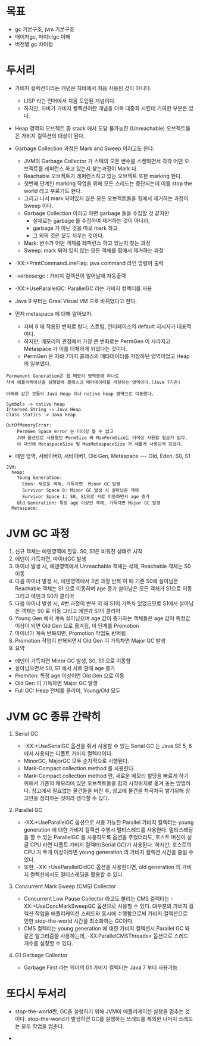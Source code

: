 # 목표
- gc 기본구조, jvm 기본구조
- 매이저gc, 마이너gc 이해
- 버전별 gc 차이점

# 두서리
- 가비지 컬렉션이라는 개념은 자바에서 처음 사용된 것이 아니다. 
	- LISP 라는 언어에서 처음 도입된 개념이다. 
	- 하지만, 자바가 가비지 컬렉션이란 개념을 더욱 대중화 시킨데 기여한 부분은 있다.

- Heap 영역의 오브젝트 중 stack 에서 도달 불가능한 (Unreachable) 오브젝트들은 가비지 컬렉션의 대상이 된다.

- Garbage Collection 과정은 Mark and Sweep 이라고도 한다. 
	- JVM의 Garbage Collector 가 스택의 모든 변수를 스캔하면서 각각 어떤 오브젝트를 레퍼런스 하고 있는지 찾는과정이 Mark 다. 
	- Reachable 오브젝트가 레퍼런스하고 있는 오브젝트 또한 marking 한다. 
	- 첫번째 단계인 marking 작업을 위해 모든 스레드는 중단되는데 이를 stop the world 라고 부르기도 한다.
	- 그리고 나서 mark 되어있지 않은 모든 오브젝트들을 힙에서 제거하는 과정이 Sweep 이다.
	- Garbage Collection 이라고 하면 garbage 들을 수집할 것 같지만 
		- 실제로는 garbage 를 수집하여 제거하는 것이 아니라, 
		- garbage 가 아닌 것을 따로 mark 하고 
		- 그 외의 것은 모두 지우는 것이다. 
	- Mark: 변수가 어떤 객체를 레퍼런스 하고 있는지 찾는 과정
	- Sweep: mark 되어 있지 않는 모든 객체를 힙에서 제거하는 과정

- -XX:+PrintCommandLineFlag: java command 라인 명령어 출력
- -verbose:gc : 가비지 컬렉션이 일어날때 자동출력
- -XX:+UseParallelGC: ParallelGC 라는 가비지 컬렉터를 사용

- Java 9 부터는 Graal Visual VM 으로 바뀌었다고 한다.

- 먼저 metaspace 에 대해 알아보자. 
	- 자바 8 에 적용된 변화로 람다, 스트림, 인터페이스의 default 지시자가 대표적이다. 
	- 하지만, 메모리의 관점에서 가장 큰 변화로는 PermGen 이 사라지고 Metaspace 가 이를 대체하게 되었다는 것이다.
	- PermGen 은 자바 7까지 클래스의 메타데이터를 저장하던 영역이었고 Heap 의 일부였다.

```
Permanent Generation은 힙 메모리 영역중에 하나로 
자바 애플리케이션을 실행할때 클래스의 메타데이터를 저장하는 영역이다.(Java 7기준)

아래와 같은 것들이 Java Heap 이나 native heap 영역으로 이동했다.

Symbols -> native heap
Interned String -> Java Heap
Class statics -> Java Heap

OutOfMemoryError: 
	PermGen Space error 는 더이상 볼 수 없고 
	JVM 옵션으로 사용했던 PermSize 와 MaxPermSize는 더이상 사용할 필요가 없다. 
	이 대신에 MetaspaceSize 및 MaxMetaspaceSize 가 새롭게 사용되게 되었다.
```

- 에덴 영역, 서바이버0, 서바이버1, Old Gen, Metaspace
--- Old, Eden, S0, S1

```
JVM:
  heap: 
    Young Generation: 
      Eden: 새로운 객체, 가득차면  Minor GC 발생
      Survivor Space 0: Minor GC 발생 시 살아남은 객체
      Survivor Space 1: S0, S1으로 서로 이동하면서 age 증가
    Old Generation: 특정 age 이상인 객체, 가득차면 Major GC 발생
  Metaspace: 
```

# JVM GC 과정
1. 신규 객체는 에덴영역에 할당. S0, S1은 비워진 상태로 시작
2. 에덴이 가득차면, 마이너GC 발생
3. 마이너 발생 시, 에덴영역에서 Unreachable 객체는 삭제, Reachable 객체는 S0 이동
4. 다음 마이너 발생 시, 에덴영역에서 3번 과정 반복
  이 때 기존 S0에 살아남은 Reachable 객체는 S1 으로 이동하며 age 증가
  살아남은 모든 객체가 S1으로 이동
  그리고 에덴과 S0가 클리어
5. 다음 마이너 발생 시, 4번 과정이 반복
  이 때 S1이 가득차 있었으므로 S1에서 살아남은 객체는 S0 로 이동
  그리고 에덴과 S1이 클리어
6. Young Gen 에서 계속 살아남으며 age 값이 증가하는 객체들은 
  age 값이 특정값 이상이 되면 Old Gen 으로 옮겨짐, 이 단계를 Promotion
7. 마이너가 계속 반복되면, Promotion 작업도 반벅됨
8. Promotion 작업이 반복되면서 Old Gen 이 가득차면 Major GC 발생
9. 요약
  - 에덴이 가득차면 Minor GC 발생, S0, S1 으로 이동함
  - 살아남으면서 S0, S1 에서 서로 할때 age 증가
  - Promiton: 특정 age 이상이면 Old Gen 으로 이동
  - Old Gen 이 가득차면 Major GC 발생
  - Full GC: Heap 전체를 클리어, Young/Old 모두

# JVM GC 종류 간략히
1. Serial GC
	- -XX:+UseSerialGC 옵션을 줘서 사용할 수 있는 Serial GC 는 Java SE 5, 6 에서 사용되는 디폴트 가비지 컬렉터이다.
	- MinorGC, MajorGC 모두 순차적으로 시행된다.
	- Mark-Compact collection method 를 사용한다.
	- Mark-Compact collection method 란, 새로운 메모리 할당을 빠르게 하기 위해서 기존의 메모리에 있던 오브젝트들을 힙의 시작위치로 옮겨 놓는 방법이다. 창고에서 필요없는 물건들을 버린 후, 창고에 물건을 차곡차곡 쌓기위해 창고안을 정리하는 것이라 생각할 수 있다.
	
2. Parallel GC
	- -XX:+UseParallelGC 옵션으로 사용 가능한 Parallel 가비지 컬렉터는 young generation 에 대한 가비지 컬렉션 수행시 멀티스레드를 사용한다. 멀티스레딩을 할 수 있는 ParallelGC 를 사용하도록 옵션을 주었더라도, 호스트 머신이 싱글 CPU 라면 디폴트 가비지 컬렉터(Serial GC)가 사용된다. 하지만, 호스트의 CPU 가 두개 이상이라면 young generation 의 가비지 컬렉션 시간을 줄일 수 있다.
	- 또한, -XX:+UseParallelOldGC 옵션을 사용한다면, old generation 의 가비지 컬렉션에서도 멀티스레딩을 활용할 수 있다.

3. Concurrent Mark Sweep (CMS) Collector
	- Concurrent Low Pause Collector 라고도 불리는 CMS 컬렉터는 -XX:+UseConcMarkSweepGC 옵션으로 사용할 수 있다. 대부분의 가비지 컬렉션 작업을 애플리케이션 스레드와 동시에 수행함으로써 가비지 컬렉션으로 인한 stop-the-world 시간을 최소화하는 GC이다.
	- CMS 컬렉터는 young generation 에 대한 가비지 컬렉션시 Parallel GC 와 같은 알고리즘을 사용하는데, -XX:ParallelCMSThreads=<N> 옵션으로 스레드 개수를 설정할 수 있다.

4. G1 Garbage Collector
	- Garbage First 라는 의미의 G1 가비지 컬렉터는 Java 7 부터 사용가능

# 또다시 두서리
- stop-the-world란, GC을 실행하기 위해 JVM이 애플리케이션 실행을 멈추는 것이다. stop-the-world가 발생하면 GC를 실행하는 쓰레드를 제외한 나머지 쓰레드는 모두 작업을 멈춘다.

- 















